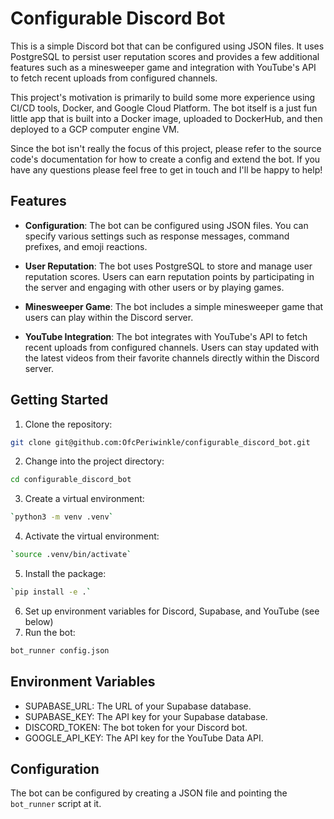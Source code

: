 # Configurable Discord Bot

This is a simple Discord bot that can be configured using JSON files. It uses PostgreSQL to persist user reputation scores and provides a few additional features such as a minesweeper game and integration with YouTube's API to fetch recent uploads from configured channels.

This project's motivation is primarily to build some more experience using CI/CD tools, Docker, and Google Cloud Platform. The bot itself
is a just fun little app that is built into a Docker image, uploaded to DockerHub, and then deployed to a GCP computer engine VM.

Since the bot isn't really the focus of this project, please refer to the source code's documentation for how to create a config and extend the bot. If you have any questions please feel free to get in touch and I'll be happy to help!

## Features

- **Configuration**: The bot can be configured using JSON files. You can specify various settings such as response messages, command prefixes, and emoji reactions.

- **User Reputation**: The bot uses PostgreSQL to store and manage user reputation scores. Users can earn reputation points by participating in the server and engaging with other users or by playing games.

- **Minesweeper Game**: The bot includes a simple minesweeper game that users can play within the Discord server.

- **YouTube Integration**: The bot integrates with YouTube's API to fetch recent uploads from configured channels. Users can stay updated with the latest videos from their favorite channels directly within the Discord server.

## Getting Started

1. Clone the repository: 
```bash
git clone git@github.com:OfcPeriwinkle/configurable_discord_bot.git
```
2. Change into the project directory: 
```bash
cd configurable_discord_bot
```

3. Create a virtual environment:
```bash
`python3 -m venv .venv`
```
4. Activate the virtual environment: 
```bash
`source .venv/bin/activate`
```
5. Install the package:
```bash
`pip install -e .`
```
6. Set up environment variables for Discord, Supabase, and YouTube (see below)
7. Run the bot: 
```bash
bot_runner config.json
```

## Environment Variables

* SUPABASE_URL: The URL of your Supabase database.
* SUPABASE_KEY: The API key for your Supabase database.
* DISCORD_TOKEN: The bot token for your Discord bot.
* GOOGLE_API_KEY: The API key for the YouTube Data API.

## Configuration

The bot can be configured by creating a JSON file and pointing the `bot_runner` script at it.
